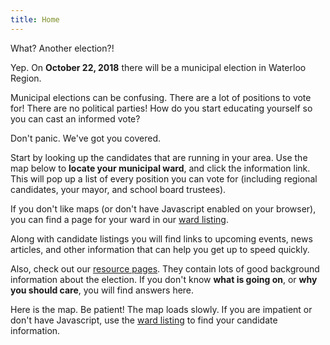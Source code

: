 ```yaml
---
title: Home
---
```

<p class="bigtext">What? Another election?!</p>

Yep. On **October 22, 2018** there will be a municipal election in Waterloo
Region. 

Municipal elections can be confusing.
There are a lot of positions
to vote for! There are no political parties! How do you start
educating yourself so you can cast an informed vote?

<p class="bigtext">Don't panic. We've got you covered.</p>

Start by looking up the candidates that are running in your area. 
Use the map below to **locate your municipal ward**, and click the
information link. This will pop up a list of every position you can
vote for (including regional candidates, your mayor, and school board
trustees).

If you don't like maps (or don't have Javascript enabled on your
browser), you can find a page for your ward in our [ward
listing](./wards/). 


Along with candidate listings you will find links to upcoming events,
news articles, and other information that can help you get up to speed
quickly.

Also, check 
out our [resource pages](./resources). They contain lots of good
background information about the election. If you don't know **what is
going on**, or **why you should care**, you will find answers here. 


Here is the map. 
Be patient! The map loads slowly. If you are impatient or don't have
Javascript, use the [ward listing](./wards/) to find your 
candidate information.

<div id="map-searchbar"></div>
<div id="map">
</div>


<script src="{{ site.baseurl }}/assets/js/leaflet.js"></script>
<script src="{{ site.baseurl }}/assets/js/leaflet-search.min.js"></script>
<script src="{{ site.baseurl }}/assets/js/jquery-3.3.1.min.js"></script>
<script src="{{ site.baseurl }}/assets/js/show-map.js"></script>
